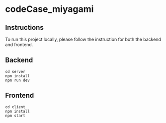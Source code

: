 # codeCase_miyagami

## Instructions
To run this project locally, please follow the instruction for both the backend and frontend.
## Backend

```
cd server
npm install
npm run dev
```

## Frontend

```
cd client
npm install
npm start
```
